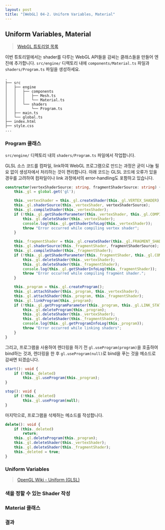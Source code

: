 ```yaml
---
layout: post
title: "[WebGL] 04-2. Uniform Variables, Material"
---
```

## Uniform Variables, Material

> [WebGL 튜토리얼 목록]({{site.url}}/webgl-tutorials)

이번 튜토리얼에서는 shader를 다루는 WebGL API들을 감싸는 클래스들을 만들어 엔진에 추가합니다. `src/engine/` 디렉토리 내에 `components/Material.ts` 파일과 `shaders/Program.ts` 파일을 생성하세요.

```
.
├── src
│   ├── engine
│   │   ├── components
│   │   │   ├── Mesh.ts
│   │   │   └── Material.ts
│   │   └── shaders
│   │       └── Program.ts
│   ├── main.ts
│   └── global.ts
├── index.html
├── style.css
...
```
### Program 클래스

`src/engine/` 디렉토리 내의 `shaders/Program.ts` 파일에서 작업합니다.

GLSL 소스 코드를 컴파일, link하여 WebGL 프로그램으로 만드는 과정은 굳이 나눌 필요 없이 생성자에서 처리하는 것이 편리합니다. 아래 코드는 GLSL 코드에 오류가 있을 경우를 고려하여 컴파일이나 link 과정에서의 error-handling도 포함하고 있습니다.

```typescript
constructor(vertexShaderSource: string, fragmentShaderSource: string) {
    this._gl = global.get('gl');

    this._vertexShader = this._gl.createShader(this._gl.VERTEX_SHADER);
    this._gl.shaderSource(this._vertexShader, vertexShaderSource);
    this._gl.compileShader(this._vertexShader);
    if (!this._gl.getShaderParameter(this._vertexShader, this._gl.COMPILE_STATUS)) {
        this._gl.deleteShader(this._vertexShader);
        console.log(this._gl.getShaderInfoLog(this._vertexShader));
        throw "Error occurred while compiling vertex shader";
    }

    this._fragmentShader = this._gl.createShader(this._gl.FRAGMENT_SHADER);
    this._gl.shaderSource(this._fragmentShader, fragmentShaderSource);
    this._gl.compileShader(this._fragmentShader);
    if (!this._gl.getShaderParameter(this._fragmentShader, this._gl.COMPILE_STATUS)) {
        this._gl.deleteShader(this._vertexShader);
        this._gl.deleteShader(this._fragmentShader);
        console.log(this._gl.getShaderInfoLog(this._fragmentShader));
        throw "Error occurred while compiling fragment shader.";
    }

    this._program = this._gl.createProgram();
    this._gl.attachShader(this._program, this._vertexShader);
    this._gl.attachShader(this._program, this._fragmentShader);
    this._gl.linkProgram(this._program);
    if (!this._gl.getProgramParameter(this._program, this._gl.LINK_STATUS)) {
        this._gl.deleteProgram(this._program);
        this._gl.deleteShader(this._vertexShader);
        this._gl.deleteShader(this._fragmentShader);
        console.log(this._gl.getProgramInfoLog(this._program));
        throw "Error occurred while linking shaders";
    }
}
```

그리고, 프로그램을 사용하여 렌더링을 하기 전 `gl.useProgram(program)`을 호출하여 bind하는 것과, 렌더링을 한 후 `gl.useProgram(null)`로 bind을 푸는 것을 메소드로 감싸면 되겠습니다.

```typescript
start(): void {
    if (!this._deleted)
        this._gl.useProgram(this._program);
}

stop(): void {
    if (!this._deleted)
        this._gl.useProgram(null);
}
```

마지막으로, 프로그램을 삭제하는 메소드를 작성합니다.

```typescript
delete(): void {
    if (this._deleted)
        return;
    this._gl.deleteProgram(this._program);
    this._gl.deleteShader(this._vertexShader);
    this._gl.deleteShader(this._fragmentShader);
    this._deleted = true;
}
```

### Uniform Variables

> [OpenGL Wiki - Uniform (GLSL)](https://www.khronos.org/opengl/wiki/Uniform_(GLSL))

### 색을 정할 수 있는 Shader 작성



### Material 클래스


### 결과
